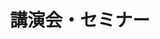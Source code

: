 ---
title: 講演会・セミナー
description: Event information
weight: 4
featured_image: "https://encrypted-tbn0.gstatic.com/images?q=tbn:ANd9GcQuNGxYW_q28o7Pjwa_1I-xTkd7Cs0RjZguXA&usqp=CAU"
---